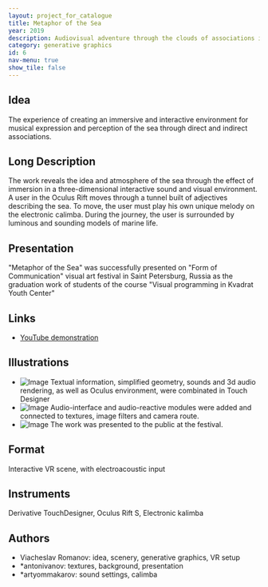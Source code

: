 ```yaml
---
layout: project_for_catalogue
title: Metaphor of the Sea
year: 2019
description: Audiovisual adventure through the clouds of associations inside the interactive VR tunnel of thoughts and images related to the perception of water element
category: generative graphics
id: 6
nav-menu: true
show_tile: false
---
```

## Idea

The experience of creating an immersive and interactive environment for musical expression and perception of the sea through direct and indirect associations.

## Long Description

The work reveals the idea and atmosphere of the sea through the effect of immersion in a three-dimensional interactive sound and visual environment. A user in the Oculus Rift moves through a tunnel built of adjectives describing the sea. To move, the user must play his own unique melody on the electronic calimba. During the journey, the user is surrounded by luminous and sounding models of marine life.

## Presentation

"Metaphor of the Sea" was successfully presented on "Form of Communication" visual art festival in Saint Petersburg, Russia as the graduation work of students of the course "Visual programming in Kvadrat Youth Center"

## Links

- [YouTube demonstration](https://www.youtube.com/watch?v=lKDyizwNITY)

## Illustrations

- ![Image]('url') Textual information, simplified geometry, sounds and 3d audio rendering, as well as Oculus environment, were combinated in Touch Designer
- ![Image]('url') Audio-interface and audio-reactive modules were added and connected to textures, image filters and camera route.
- ![Image]('url') The work was presented to the public at the festival.

## Format

Interactive VR scene, with electroacoustic input

## Instruments

Derivative TouchDesigner, Oculus Rift S, Electronic kalimba

## Authors

- Viacheslav Romanov: idea, scenery, generative graphics, VR setup
- *antonivanov: textures, background, presentation
- *artyommakarov: sound settings, calimba
